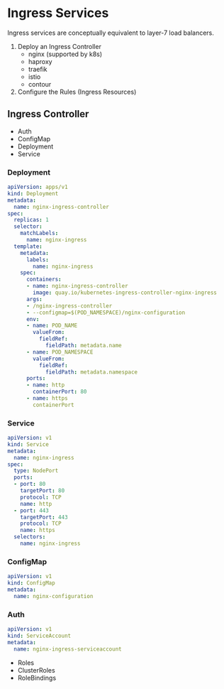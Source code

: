 # Ingress Services

Ingress services are conceptually equivalent to layer-7 load balancers.

1. Deploy an Ingress Controller
   - nginx (supported by k8s)
   - haproxy
   - traefik
   - istio
   - contour
2. Configure the Rules (Ingress Resources)

## Ingress Controller

- Auth
- ConfigMap
- Deployment
- Service

### Deployment

~~~yaml
apiVersion: apps/v1
kind: Deployment
metadata:
  name: nginx-ingress-controller
spec:
  replicas: 1
  selector:
    matchLabels:
      name: nginx-ingress
  template:
    metadata:
      labels:
        name: nginx-ingress
    spec:
      containers:
      - name: nginx-ingress-controller
        image: quay.io/kubernetes-ingress-controller-nginx-ingress
      args:
      - /nginx-ingress-controller
      - --configmap=$(POD_NAMESPACE)/nginx-configuration
      env:
      - name: POD_NAME
        valueFrom:
          fieldRef:
            fieldPath: metadata.name
      - name: POD_NAMESPACE
        valueFrom: 
          fieldRef: 
            fieldPath: metadata.namespace
      ports:
      - name: http
        containerPort: 80
      - name: https
        containerPort
~~~

### Service

~~~yaml
apiVersion: v1
kind: Service
metadata:
  name: nginx-ingress
spec:
  type: NodePort
  ports:
  - port: 80
    targetPort: 80
    protocol: TCP
    name: http
  - port: 443
    targetPort: 443
    protocol: TCP
    name: https
  selectors:
    name: nginx-ingress
~~~

### ConfigMap

~~~yaml
apiVersion: v1
kind: ConfigMap
metadata:
  name: nginx-configuration
~~~

### Auth

~~~yaml
apiVersion: v1
kind: ServiceAccount
metadata:
  name: nginx-ingress-serviceaccount
~~~

- Roles
- ClusterRoles
- RoleBindings
